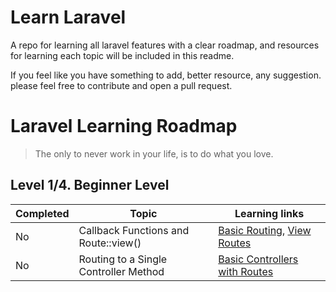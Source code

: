 # Learn Laravel

A repo for learning all laravel features with a clear roadmap, and resources for learning each topic will be included in this readme.

If you feel like you have something to add, better resource, any suggestion. please feel free to contribute and open a pull request.

# Laravel Learning Roadmap

> The only to never work in your life, is to do what you love.

## Level 1/4. Beginner Level

| Completed | Topic                                 | Learning links                |
|-------------|--------------------------------------|-------------------------------|
| No        | Callback Functions and Route::view() | [Basic Routing]('https://laravel.com/docs/routing#basic-routing'), [View Routes]('https://laravel.com/docs/routing#view-routes')|
| No         | Routing to a Single Controller Method | [Basic Controllers with Routes]('https://laravel.com/docs/controllers#basic-controllers') |